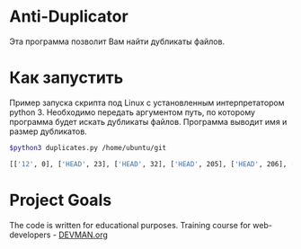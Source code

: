 # Anti-Duplicator
Эта программа позволит Вам найти дубликаты файлов.

# Как запустить
Пример запуска скрипта под Linux с установленным интерпретатором python 3.
Необходимо передать аргументом путь, по которому программа будет искать дубликаты файлов.
Программа выводит имя и размер дубликатов.
```bash
$python3 duplicates.py /home/ubuntu/git

[['12', 0], ['HEAD', 23], ['HEAD', 32], ['HEAD', 205], ['HEAD', 206], ['HEAD', 214], ['HEAD', 217], ['HEAD', 220], ['ORIG_HEAD', 41], ['applypatch-msg.sample', 478], ['commit-msg.sample', 896], ['config', 259], ['description', 73], ['exclude', 240], ['index', 217], ['master', 41], ['packed-refs', 107], ['post-update.sample', 189], ['pre-applypatch.sample', 424], ['pre-commit.sample', 1642], ['pre-push.sample', 1348], ['pre-rebase.sample', 4898], ['prepare-commit-msg.sample', 1239], ['testtest', 2], ['update.sample', 3610]]
```

# Project Goals

The code is written for educational purposes. Training course for web-developers - [DEVMAN.org](https://devman.org)
